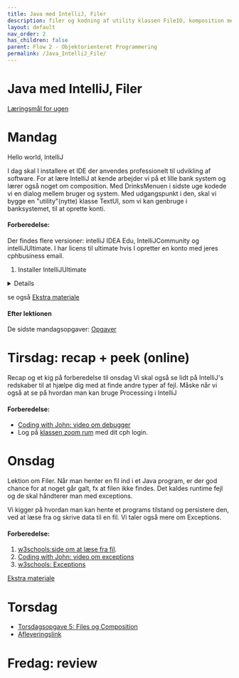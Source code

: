 ```yaml
---
title: Java med IntelliJ, Filer
description: filer og kodning af utility klassen FileIO, komposition med Bank eksempel
layout: default
nav_order: 2
has_children: false
parent: Flow 2 - Objektorienteret Programmering
permalink: /Java_IntelliJ_File/
---
```



# Java med IntelliJ, Filer

[Læringsmål for ugen](./learningobjectives.md)

# Mandag 

Hello world, IntelliJ

I dag skal I installere et IDE der anvendes professionelt til udvikling af software.
For at lære IntelliJ at kende arbejder vi på et lille bank system og lærer også noget om composition.
Med DrinksMenuen i sidste uge kodede vi en dialog mellem bruger og system. Med udgangspunkt i den, skal vi bygge en "utility"(nytte) klasse TextUI, som vi kan genbruge i banksystemet, til at oprette konti.

#### Forberedelse:
 Der findes flere versioner: intelliJ IDEA Edu, IntelliJCommunity og intelliJUltimate. I har licens til ultimate hvis I opretter en konto med jeres cphbusiness email.
1. Installer IntelliJUltimate
<details> 

 - [Anmod om en student licens hos jetBrains](https://www.jetbrains.com/community/education/#students)
Scroll ned og tryk 'Apply Now'. 

   a. Level of Study er Undergraduate. 

   b. Du skal bruge din @cphbusiness.dk email. 

   c. Du skal acceptere Account Agreement, men behøver ikke tilmelde dig nyhedsbrevet


 - Du vil modtage en email med et aktiveringslink 
 [Opret en JetBrains konto](https://account.jetbrains.com/licenses) brug din @cphbusiness.dk mail.
 Download [IntelliJ IDEA Ultimate](https://www.jetbrains.com/idea/download/)


2. [Læs DocJava:Komposition](http://www.docjava.dk/objektorienteret_programmering/komposition/komposition.htm)

</details> 

se også [Ekstra materiale](./resources.md)

#### Efter lektionen
De sidste mandagsopgaver:
[Opgaver](https://github.com/Dat1Cphbusiness/Mandagsopgaver/blob/main/6.md)


# Tirsdag: recap + peek (online)
Recap og et kig på forberedelse til onsdag
Vi skal også se lidt på IntelliJ's redskaber til at hjælpe dig med at finde andre typer af fejl.
Måske når vi også at se på hvordan man kan bruge Processing i IntelliJ

#### Forberedelse:
- [Coding with John: video om debugger](https://www.youtube.com/watch?t=1&v=aqcJsKdjjvU)
- Log på [klassen zoom rum](https://cphbusiness.zoom.us/j/66755584856?pwd=RDRqZjBqSXBsTlR0QjRsTXh0UEFTUT09)  med dit cph login.

# Onsdag 

Lektion om Filer. Når man henter en fil ind i et Java program, er der god chance for at noget går galt, fx at filen ikke findes. Det kaldes runtime fejl og de skal håndterer man med exceptions.

Vi kigger på hvordan man kan hente et programs tilstand og persistere den, ved at læse fra og skrive data til en fil.
Vi taler også mere om Exceptions.

#### Forberedelse:
1. [w3schools:side om at læse fra fil](https://www.w3schools.com/java/java_files_read.asp).
2. [Coding with John: video om exceptions](https://www.youtube.com/watch?t=1&v=1XAfapkBQjk)
3. [w3schools: Exceptions](https://www.w3schools.com/java/java_try_catch.asp)

[Ekstra materiale](./resources.md)


# Torsdag
- [Torsdagsopgave 5: Files og Composition](https://github.com/Dat1Cphbusiness/Torsdagsopgaver-5---Files-and-Composition)
- [Afleveringslink](https://cphbusiness.mrooms.net/mod/assign/view.php?id=765999)

# Fredag: review